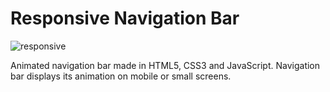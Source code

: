 # Responsive Navigation Bar

![responsive](https://user-images.githubusercontent.com/24629158/56223566-00d87200-603c-11e9-9110-6dbc09e3322a.gif)

Animated navigation bar made in HTML5, CSS3 and JavaScript. Navigation bar displays its animation on mobile or small screens.
